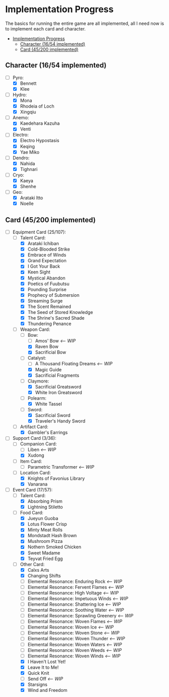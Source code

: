 # Implementation Progress

The basics for running the entire game are all implemented,
all I need now is to implement each card and character.

- [Implementation Progress](#implementation-progress)
  - [Character (16/54 implemented)](#character-1654-implemented)
  - [Card (45/200 implemented)](#card-45200-implemented)

## Character (16/54 implemented)

- [ ] Pyro:
  - [x] Bennett
  - [x] Klee
- [ ] Hydro:
  - [x] Mona
  - [x] Rhodeia of Loch
  - [x] Xingqiu
- [ ] Anemo:
  - [x] Kaedehara Kazuha
  - [x] Venti
- [ ] Electro:
  - [x] Electro Hypostasis
  - [x] Keqing
  - [x] Yae Miko
- [ ] Dendro:
  - [x] Nahida
  - [x] Tighnari
- [ ] Cryo:
  - [x] Kaeya
  - [x] Shenhe
- [ ] Geo:
  - [x] Arataki Itto
  - [x] Noelle

## Card (45/200 implemented)

- [ ] Equipment Card (25/107):
  - [ ] Talent Card:
    - [x] Arataki Ichiban
    - [x] Cold-Blooded Strike
    - [x] Embrace of Winds
    - [x] Grand Expectation
    - [x] I Got Your Back
    - [x] Keen Sight
    - [x] Mystical Abandon
    - [x] Poetics of Fuubutsu
    - [x] Pounding Surprise
    - [x] Prophecy of Submersion
    - [x] Streaming Surge
    - [x] The Scent Remained
    - [x] The Seed of Stored Knowledge
    - [x] The Shrine's Sacred Shade
    - [x] Thundering Penance
  - [ ] Weapon Card:
    - [ ] Bow:
      - [ ] Amos' Bow _<-- WIP_
      - [x] Raven Bow
      - [x] Sacrificial Bow
    - [ ] Catalyst:
      - [ ] A Thousand Floating Dreams _<-- WIP_
      - [x] Magic Guide
      - [x] Sacrificial Fragments
    - [ ] Claymore:
      - [x] Sacrificial Greatsword
      - [x] White Iron Greatsword
    - [ ] Polearm:
      - [x] White Tassel
    - [ ] Sword:
      - [x] Sacrificial Sword
      - [x] Traveler's Handy Sword
  - [ ] Artifact Card:
    - [x] Gambler's Earrings
- [ ] Support Card (3/36):
  - [ ] Companion Card:
    - [ ] Liben _<-- WIP_
    - [x] Xudong
  - [ ] Item Card:
    - [ ] Parametric Transformer _<-- WIP_
  - [ ] Location Card:
    - [x] Knights of Favonius Library
    - [x] Vanarana
- [ ] Event Card (17/57):
  - [ ] Talent Card:
    - [x] Absorbing Prism
    - [x] Lightning Stiletto
  - [ ] Food Card:
    - [x] Jueyun Guoba
    - [x] Lotus Flower Crisp
    - [x] Minty Meat Rolls
    - [x] Mondstadt Hash Brown
    - [x] Mushroom Pizza
    - [x] Nothern Smoked Chicken
    - [x] Sweet Madame
    - [x] Teyvat Fried Egg
  - [ ] Other Card:
    - [x] Calxs Arts
    - [x] Changing Shifts
    - [ ] Elemental Resonance: Enduring Rock _<-- WIP_
    - [ ] Elemental Resonance: Fervent Flames _<-- WIP_
    - [ ] Elemental Resonance: High Voltage _<-- WIP_
    - [ ] Elemental Resonance: Impetuous Winds _<-- WIP_
    - [ ] Elemental Resonance: Shattering Ice _<-- WIP_
    - [ ] Elemental Resonance: Soothing Water _<-- WIP_
    - [ ] Elemental Resonance: Sprawling Greenery _<-- WIP_
    - [ ] Elemental Resonance: Woven Flames _<-- WIP_
    - [ ] Elemental Resonance: Woven Ice _<-- WIP_
    - [ ] Elemental Resonance: Woven Stone _<-- WIP_
    - [ ] Elemental Resonance: Woven Thunder _<-- WIP_
    - [ ] Elemental Resonance: Woven Waters _<-- WIP_
    - [ ] Elemental Resonance: Woven Weeds _<-- WIP_
    - [ ] Elemental Resonance: Woven Winds _<-- WIP_
    - [x] I Haven't Lost Yet!
    - [x] Leave It to Me!
    - [x] Quick Knit
    - [ ] Send Off _<-- WIP_
    - [x] Starsigns
    - [x] Wind and Freedom
